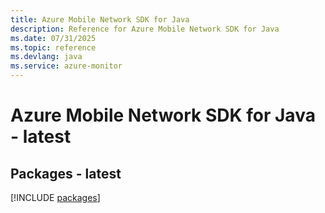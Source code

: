 ```yaml
---
title: Azure Mobile Network SDK for Java
description: Reference for Azure Mobile Network SDK for Java
ms.date: 07/31/2025
ms.topic: reference
ms.devlang: java
ms.service: azure-monitor
---
```

# Azure Mobile Network SDK for Java - latest
## Packages - latest
[!INCLUDE [packages](mobile-network-index.md)]